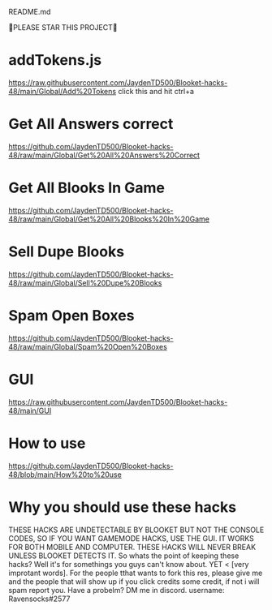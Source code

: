 README.md

🌟PLEASE STAR THIS PROJECT🌟

# addTokens.js

https://raw.githubusercontent.com/JaydenTD500/Blooket-hacks-48/main/Global/Add%20Tokens click this and hit ctrl+a

# Get All Answers correct 

https://github.com/JaydenTD500/Blooket-hacks-48/raw/main/Global/Get%20All%20Answers%20Correct

# Get All Blooks In Game

https://github.com/JaydenTD500/Blooket-hacks-48/raw/main/Global/Get%20All%20Blooks%20In%20Game

# Sell Dupe Blooks

https://github.com/JaydenTD500/Blooket-hacks-48/raw/main/Global/Sell%20Dupe%20Blooks

# Spam Open Boxes

https://github.com/JaydenTD500/Blooket-hacks-48/raw/main/Global/Spam%20Open%20Boxes

# GUI

https://raw.githubusercontent.com/JaydenTD500/Blooket-hacks-48/main/GUI

# How to use
https://github.com/JaydenTD500/Blooket-hacks-48/blob/main/How%20to%20use

# Why you should use these hacks
THESE HACKS ARE UNDETECTABLE BY BLOOKET BUT NOT THE CONSOLE CODES, SO IF YOU WANT GAMEMODE HACKS, USE THE GUI. IT WORKS FOR BOTH MOBILE AND COMPUTER. THESE HACKS WILL  NEVER BREAK UNLESS BLOOKET DETECTS IT. So whats the point of keeping these hacks? Well it's for somethings you guys can't know about. YET < [very improtant words]. For the people tthat wants to fork this res, please give me and the people that will show up if you click credits some credit, if not i will spam report you. Have a probelm? DM me in discord. username: Ravensocks#2577
